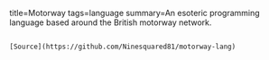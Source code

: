 title=Motorway
tags=language
summary=An esoteric programming language based around the British motorway network.
~~~~~~

[Source](https://github.com/Ninesquared81/motorway-lang)

